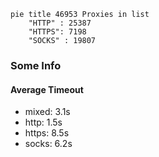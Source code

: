 
```mermaid
pie title 46953 Proxies in list
    "HTTP" : 25387
    "HTTPS": 7198
    "SOCKS" : 19807
```

### Some Info
#### Average Timeout

- mixed: 3.1s
- http: 1.5s
- https: 8.5s
- socks: 6.2s